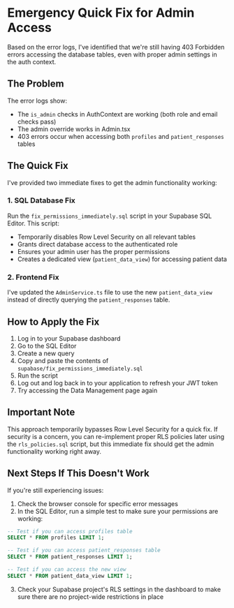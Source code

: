# Emergency Quick Fix for Admin Access

Based on the error logs, I've identified that we're still having 403 Forbidden errors accessing the database tables, even with proper admin settings in the auth context.

## The Problem

The error logs show:
- The `is_admin` checks in AuthContext are working (both role and email checks pass)
- The admin override works in Admin.tsx
- 403 errors occur when accessing both `profiles` and `patient_responses` tables

## The Quick Fix

I've provided two immediate fixes to get the admin functionality working:

### 1. SQL Database Fix

Run the `fix_permissions_immediately.sql` script in your Supabase SQL Editor. This script:
- Temporarily disables Row Level Security on all relevant tables
- Grants direct database access to the authenticated role
- Ensures your admin user has the proper permissions
- Creates a dedicated view (`patient_data_view`) for accessing patient data

### 2. Frontend Fix

I've updated the `AdminService.ts` file to use the new `patient_data_view` instead of directly querying the `patient_responses` table.

## How to Apply the Fix

1. Log in to your Supabase dashboard
2. Go to the SQL Editor
3. Create a new query
4. Copy and paste the contents of `supabase/fix_permissions_immediately.sql`
5. Run the script
6. Log out and log back in to your application to refresh your JWT token
7. Try accessing the Data Management page again

## Important Note

This approach temporarily bypasses Row Level Security for a quick fix. If security is a concern, you can re-implement proper RLS policies later using the `rls_policies.sql` script, but this immediate fix should get the admin functionality working right away.

## Next Steps If This Doesn't Work

If you're still experiencing issues:

1. Check the browser console for specific error messages
2. In the SQL Editor, run a simple test to make sure your permissions are working:

```sql
-- Test if you can access profiles table
SELECT * FROM profiles LIMIT 1;

-- Test if you can access patient_responses table
SELECT * FROM patient_responses LIMIT 1;

-- Test if you can access the new view
SELECT * FROM patient_data_view LIMIT 1;
```

3. Check your Supabase project's RLS settings in the dashboard to make sure there are no project-wide restrictions in place
